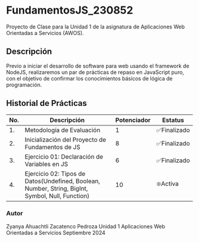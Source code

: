# FundamentosJS_230852
Proyecto de Clase para la Unidad 1 de la asignatura de Aplicaciones Web Orientadas a Servicios (AWOS).


## Descripción

Previo a iniciar el desarrollo de software para web usando el framework de NodeJS, realizaremos un par de prácticas de repaso en JavaScript puro, con el objetivo de confirmar los conocimientos básicos de lógica de programación.

## Historial de Prácticas

|No.|Descripción|Potenciador|Estatus|
|--|--|--|--|
|1.|Metodología de Evaluación|1|✅Finalizado|
|2.|Inicialización del Proyecto de Fundamentos de JS|8|✅Finalizado|
|3.|Ejercicio 01: Declaración de Variables en JS|6|✅Finalizado|
|4.|Ejercicio 02: Tipos de Datos(Undefined, Boolean, Number, String, BigInt, Symbol, Null, Function)|10|❇️Activa|



### Autor
Zyanya Ahuachtli Zacatenco Pedroza
Unidad 1
Aplicaciones Web Orientadas a Servicios
Septiembre 2024
